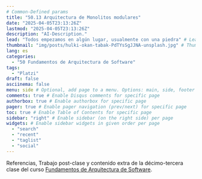 ```yaml
---
# Common-Defined params
title: "50.13 Arquitectura de Monolitos modulares"
date: "2025-04-05T23:13:26Z"
lastmod: "2025-04-05T23:13:26Z"
description: "AI-Description."
lead: "Todos empezamos en algún lugar, usualmente con una piedra" # Lead text
thumbnail: "img/posts/hulki-okan-tabak-PdTYsSgJJNA-unsplash.jpg" # Thumbnail image
lang: es
categories:
  - "50 Fundamentos de Arquitectura de Software"
tags:
  - "Platzi"
draft: false
asciinema: false
menu: side # Optional, add page to a menu. Options: main, side, footer
comments: true # Enable Disqus comments for specific page
authorbox: true # Enable authorbox for specific page
pager: true # Enable pager navigation (prev/next) for specific page
toc: true # Enable Table of Contents for specific page
sidebar: "right" # Enable sidebar (on the right side) per page
widgets: # Enable sidebar widgets in given order per page
  - "search"
  - "recent"
  - "taglist"
  - "social"
---
```


Referencias, Trabajo post-clase y contenido extra de la décimo-tercera clase del curso [Fundamentos de Arquitectura de Software](https://platzi.com/). 

<!--more-->


